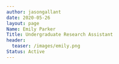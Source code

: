 ```yaml
---
author: jasongallant
date: 2020-05-26
layout: page
Name: Emily Parker
Title: Undergraduate Research Assistant
header:
  teaser: /images/emily.png
Status: Active
---
```


